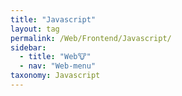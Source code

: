 ```yaml
---
title: "Javascript"
layout: tag
permalink: /Web/Frontend/Javascript/
sidebar:
  - title: "Web🐮"
  - nav: "Web-menu"
taxonomy: Javascript
---
```

